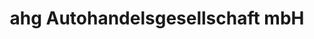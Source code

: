 ---
title: "ahg Autohandelsgesellschaft mbH"
url: /sinzheim/ahg-autohandelsgesellschaft-mbh/
shop: Autohaus
---